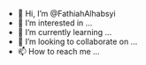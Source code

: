 - 👋 Hi, I’m @FathiahAlhabsyi
- 👀 I’m interested in ...
- 🌱 I’m currently learning ...
- 💞️ I’m looking to collaborate on ...
- 📫 How to reach me ...

<!---
FathiahAlhabsyi/FathiahAlhabsyi is a ✨ special ✨ repository because its `README.md` (this file) appears on your GitHub profile.
You can click the Preview link to take a look at your changes.
--->
